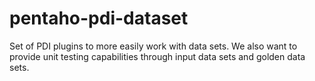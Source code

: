 pentaho-pdi-dataset
===================

Set of PDI plugins to more easily work with data sets. 
We also want to provide unit testing capabilities through input data sets and golden data sets.
